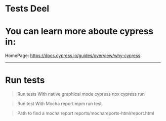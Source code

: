 # Tests Deel


# You can learn more aboute cypress in:
HomePage: https://docs.cypress.io/guides/overview/why-cypress


--------------------------------------------------------------

# Run tests
>Run tests With native graphical mode cypress
npx cypress run

>Run test With Mocha report
mpm run test

>Path to find a mocha report
reports/mochareports-html/report.html
